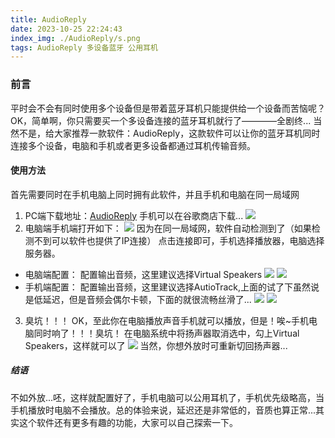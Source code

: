 ```yaml
---
title: AudioReply
date: 2023-10-25 22:24:43
index_img: ./AudioReply/s.png
tags: AudioReply 多设备蓝牙 公用耳机
---
```

### 前言
平时会不会有同时使用多个设备但是带着蓝牙耳机只能提供给一个设备而苦恼呢？OK，简单啊，你只需要买一个多设备连接的蓝牙耳机就行了————全剧终...
当然不是，给大家推荐一款软件：AudioReply，这款软件可以让你的蓝牙耳机同时连接多个设备，电脑和手机或者更多设备都通过耳机传输音频。
#### 使用方法
首先需要同时在手机电脑上同时拥有此软件，并且手机和电脑在同一局域网
1. PC端下载地址：[AudioReply](https://audiorelay.net/)
   手机可以在谷歌商店下载...
   ![](./AudioReply/s.png)
2. 电脑端手机端打开如下：
![](./AudioReply/audio.png)
因为在同一局域网，软件自动检测到了（如果检测不到可以软件也提供了IP连接）
点击连接即可，手机选择播放器，电脑选择服务器。
* 电脑端配置：
    配置输出音频，这里建议选择Virtual Speakers
    ![](./AudioReply/a.png)
    ![](./AudioReply/b.png)
* 手机端配置：
    配置输出音频，这里建议选择AutioTrack,上面的试了下虽然说是低延迟，但是音频会偶尔卡顿，下面的就很流畅丝滑了...
    ![](./AudioReply/t.png)
    ![](./AudioReply/k.png)
3. 臭坑！！！
OK，至此你在电脑播放声音手机就可以播放，但是！唉~手机电脑同时响了！！！臭坑！
在电脑系统中将扬声器取消选中，勾上Virtual Speakers，这样就可以了
![](./AudioReply/r.png)
当然，你想外放时可重新切回扬声器...
##### 结语
不如外放...呸，这样就配置好了，手机电脑可以公用耳机了，手机优先级略高，当手机播放时电脑不会播放。总的体验来说，延迟还是非常低的，音质也算正常...其实这个软件还有更多有趣的功能，大家可以自己探索一下。
```
